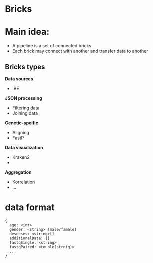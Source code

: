 # Bricks

# Main idea:
 - A pipeline is a set of connected bricks
 - Each brick may connect with another and transfer data to another


## Bricks types
**Data sources**
 - IBE

**JSON processing**
 - Filtering data
 - Joining data

**Genetic-speific**
 - Aligning
 - FastP

**Data visualization**
 - Kraken2
 - 
 
 **Aggregation**
  - Korrelation
  - ...

# data format

```
{
  age: <int>
  gender: <string> (male/famale)
  deseeses: <string>[]
  additionalData: {}
  fastqSingle: <string>
  fastqPaired: <touble(strnig)>
  ...
}
```
